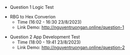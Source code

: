 * Question 1 Logic Test
- RBG to Hex Converion
  + Time (16:02 - 16:30 23/8/2023)
  + Link Demo: http://nguyentruongan.online/question-1
 
* Question 2 App Development Test
  + Time (18:00 - 19:41 23/8/2023)
  + Link Demo: http://nguyentruongan.online/question-2
